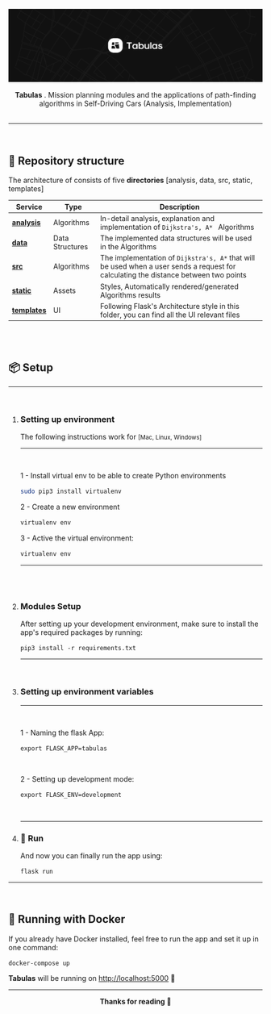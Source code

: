 
![](.github/assets/images/cover.jpg)

<div align="center">
<b>Tabulas</b> . Mission planning modules and the applications of path-finding algorithms in Self-Driving Cars (Analysis, Implementation)


</div>

<br>


---

<br>

## 💎 **Repository structure**
The architecture of consists of five **directories** [analysis, data, src, static, templates]


| Service | Type | Description |
----------|-----|------------|
[**analysis**]()  | Algorithms |   In-detail analysis, explanation and implementation of `Dijkstra's, A* ` Algorithms
[**data**]()   | Data Structures | The implemented data structures will be used in the Algorithms
[**src**]()    | Algorithms | The implementation of `Dijkstra's, A*` that will be used when a user sends a request for calculating the distance between two points
[**static**]() | Assets |  Styles, Automatically rendered/generated Algorithms results
[**templates**]()   | UI | Following Flask's Architecture style in this folder, you can find all the UI relevant files



<br>
<br>

## 📦 **Setup**

   ---   


<br>

1. ### **Setting up environment**
   
   The following instructions work for <small>[Mac, Linux, Windows]</small>

   ---
   <br>

   1 - Install virtual env to be able to create Python environments

   ```bash
   sudo pip3 install virtualenv 
   ```

   2 - Create a new environment

   ```bash
   virtualenv env
   ```
   
   3 - Active the virtual environment:

   ```bash
   virtualenv env
   ```


   ---

<br>


<br>

2. ###  **Modules Setup**
   After setting up your development environment, make sure to install the app's required packages by running:
   ```
   pip3 install -r requirements.txt
   ```

   ---
<br>

3. ###  **Setting up environment variables**

   ---
   <br>

   1 - Naming the flask App:
   ```
   export FLASK_APP=tabulas
   ```
   <br>

   2 - Setting up development mode:
   ```
   export FLASK_ENV=development
   ```
   <br>

   ---


4. ###  🚀 **Run**
   And now you can finally run the app using: 
   ```
   flask run
   ```

---

<br>

## 🐳 **Running with Docker**
If you already have Docker installed, feel free to run the app and set it up in one command:

```
docker-compose up  
```

**Tabulas** will be running on [http://localhost:5000](http://localhost:5000) 🚀


---



<div align="center">

**Thanks for reading 🎉**

</div>
